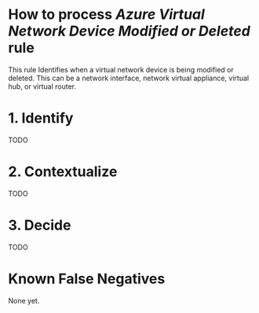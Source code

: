 # How to process *Azure Virtual Network Device Modified or Deleted* rule
This rule Identifies when a virtual network device is being modified or deleted. This can be a network interface, network virtual appliance, virtual hub, or virtual router.

# 1. Identify
TODO

# 2. Contextualize
TODO

# 3. Decide
TODO

# Known False Negatives
None yet.
